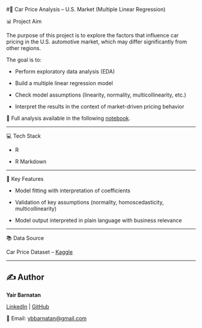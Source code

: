 #🚗 Car Price Analysis – U.S. Market (Multiple Linear Regression)


📊 Project Aim

The purpose of this project is to explore the factors that influence car pricing in the U.S. automotive market, which may differ significantly from other regions.

The goal is to:

+ Perform exploratory data analysis (EDA)

+ Build a multiple linear regression model

+ Check model assumptions (linearity, normality, multicollinearity, etc.)

+ Interpret the results in the context of market-driven pricing behavior

📄 Full analysis available in the following [notebook](https://github.com/ybarnatan/multiple-lin-reg/blob/main/Multiple-linear-regression.md).

---

💻 Tech Stack

+ R

+ R Markdown

---

🧠 Key Features

+ Model fitting with interpretation of coefficients

+ Validation of key assumptions (normality, homoscedasticity, multicollinearity)

+ Model output interpreted in plain language with business relevance

---

📚 Data Source

Car Price Dataset – [Kaggle](https://www.kaggle.com/datasets/hellbuoy/car-price-prediction)

---

## ✍️ **Author**  

**Yair Barnatan**

[LinkedIn](https://www.linkedin.com/in/yair-barnatan/) | [GitHub](https://github.com/ybarnatan)

📧 Email: ybbarnatan@gmail.com
